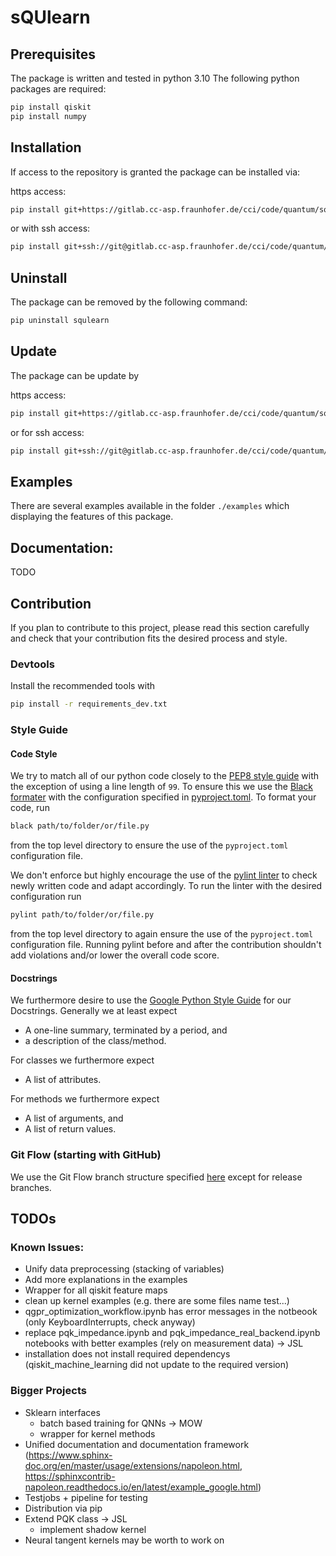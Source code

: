 # sQUlearn

## Prerequisites

The package is written and tested in python 3.10
The following python packages are required:

```bash
pip install qiskit
pip install numpy
```
## Installation

If access to the repository is granted the package can be installed via:

https access:
```bash
pip install git+https://gitlab.cc-asp.fraunhofer.de/cci/code/quantum/squlearn
```

or with ssh access:
```bash
pip install git+ssh://git@gitlab.cc-asp.fraunhofer.de/cci/code/quantum/squlearn.git 
```

## Uninstall

The package can be removed by the following command:

```bash
pip uninstall squlearn
```

## Update

The package can be update by

https access:
```bash
pip install git+https://gitlab.cc-asp.fraunhofer.de/cci/code/quantum/squlearn --upgrade
```
or for ssh access:
```bash
pip install git+ssh://git@gitlab.cc-asp.fraunhofer.de/cci/code/quantum/squlearn.git --upgrade
```

## Examples

There are several examples available in the folder ``./examples`` which displaying the features of this package.

## Documentation:

TODO

## Contribution
If you plan to contribute to this project, please read this section carefully and check that your contribution fits the desired process and style.

### Devtools
Install the recommended tools with
```bash
pip install -r requirements_dev.txt
```

### Style Guide
#### Code Style
We try to match all of our python code closely to the [PEP8 style guide](https://pep8.org/) with the exception of using a line length of `99`. To ensure this we use the [Black formater](https://black.readthedocs.io/en/stable/index.html) with the configuration specified in [pyproject.toml](`pyproject.toml`). To format your code, run
```bash
black path/to/folder/or/file.py
```
from the top level directory to ensure the use of the `pyproject.toml` configuration file.

We don't enforce but highly encourage the use of the [pylint linter](https://docs.pylint.org/) to check newly written code and adapt accordingly. To run the linter with the desired configuration run
```bash
pylint path/to/folder/or/file.py
```
from the top level directory to again ensure the use of the `pyproject.toml` configuration file. Running pylint before and after the contribution shouldn't add violations and/or lower the overall code score.

#### Docstrings
We furthermore desire to use the [Google Python Style Guide](https://google.github.io/styleguide/pyguide.html#38-comments-and-docstrings) for our Docstrings. Generally we at least expect
 - A one-line summary, terminated by a period, and
 - a description of the class/method.

For classes we furthermore expect
 - A list of attributes.

For methods we furthermore expect
 - A list of arguments, and
 - A list of return values.

### Git Flow (starting with GitHub)
We use the Git Flow branch structure specified [here](https://www.atlassian.com/git/tutorials/comparing-workflows/gitflow-workflow) except for release branches.

## TODOs

### Known Issues:
- Unify data preprocessing (stacking of variables)
- Add more explanations in the examples
- Wrapper for all qiskit feature maps
- clean up kernel examples (e.g. there are some files name test...)
- qgpr_optimization_workflow.ipynb has error messages in the notbeook (only KeyboardInterrupts, check anyway)
- replace pqk_impedance.ipynb and pqk_impedance_real_backend.ipynb notebooks with better examples (rely on measurement data) -> JSL
- installation does not install required dependencys (qiskit_machine_learning did not update to the required version)

### Bigger Projects
- Sklearn interfaces
    - batch based training for QNNs -> MOW
    - wrapper for kernel methods
- Unified documentation and documentation framework (https://www.sphinx-doc.org/en/master/usage/extensions/napoleon.html, https://sphinxcontrib-napoleon.readthedocs.io/en/latest/example_google.html)
- Testjobs + pipeline for testing
- Distribution via pip
- Extend PQK class -> JSL
    - implement shadow kernel
- Neural tangent kernels may be worth to work on

